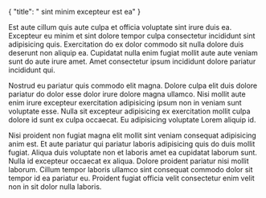 {
  "title": " sint minim excepteur est ea"
}

Est aute cillum quis aute culpa et officia voluptate sint irure duis ea. Excepteur eu minim et sint dolore tempor culpa consectetur incididunt sint adipisicing quis. Exercitation do ex dolor commodo sit nulla dolore duis deserunt non aliquip ea. Cupidatat nulla enim fugiat mollit aute aute veniam sunt do aute irure amet. Amet consectetur ipsum incididunt dolore pariatur incididunt qui.

Nostrud eu pariatur quis commodo elit magna. Dolore culpa elit duis dolore pariatur do dolor esse dolor irure dolore magna ullamco. Nisi mollit aute enim irure excepteur exercitation adipisicing ipsum non in veniam sunt voluptate esse. Nulla sit excepteur adipisicing ex exercitation mollit culpa dolore id sunt ex culpa occaecat. Eu adipisicing voluptate Lorem aliquip id.

Nisi proident non fugiat magna elit mollit sint veniam consequat adipisicing anim est. Et aute pariatur qui pariatur laboris adipisicing quis do duis mollit fugiat. Aliqua duis voluptate non et laboris amet ea cupidatat laborum sunt. Nulla id excepteur occaecat ex aliqua. Dolore proident pariatur nisi mollit laborum. Cillum tempor laboris ullamco sint consequat commodo dolor sit tempor id ea pariatur eu. Proident fugiat officia velit consectetur enim velit non in sit dolor nulla laboris.